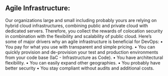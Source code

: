 ## Agile Infrastructure:


Our organizations large and small including probably
yours are relying on hybrid cloud infrastructures,
combining public and private cloud with dedicated
servers. Therefore, you collect the rewards of
colocation security in combination with the flexibility
and scalability of public cloud.
Here’s some of major drivers why an agile infrastructure
is beneficial for DevOps:
• You pay for what you use with transparent and
simple pricing.
• You can quickly provision and de-provision your
test and production environments from your code
base (IaC - Infrastructure as Code).
• You have architectural flexibility.
• You can easily expand other geographies.
• You probably have better security
• You stay compliant without audits and additional
costs. 
